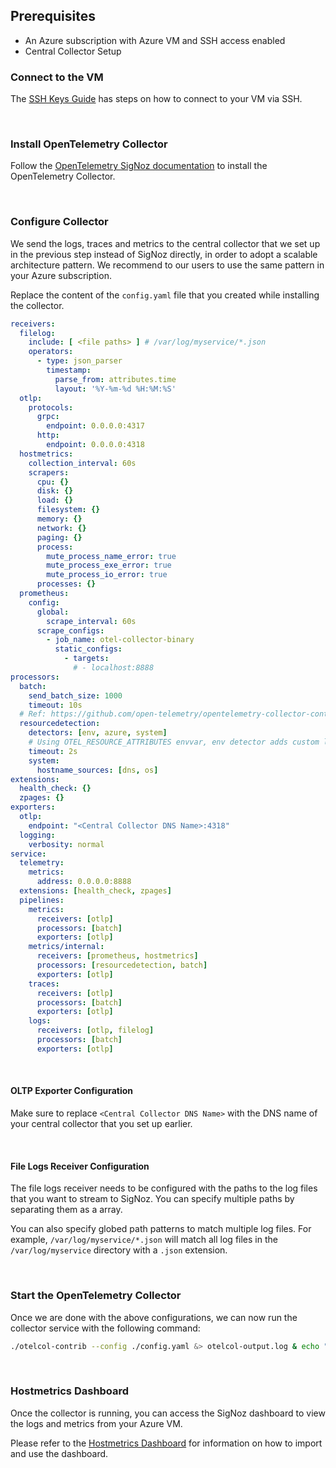 ## Prerequisites

- An Azure subscription with Azure VM and SSH access enabled
- Central Collector Setup


### Connect to the VM
The [SSH Keys Guide](https://learn.microsoft.com/en-us/azure/virtual-machines/ssh-keys-portal#connect-to-the-vm) has steps on how to connect to your VM via SSH.

&nbsp;

### Install OpenTelemetry Collector

Follow the [OpenTelemetry SigNoz documentation](https://signoz.io/docs/tutorial/opentelemetry-binary-usage-in-virtual-machine/) to install the OpenTelemetry Collector. 

&nbsp;

### Configure Collector

 We send the logs, traces and metrics to the central collector that we set up in the previous step instead of SigNoz directly, in order to adopt a scalable architecture pattern. We recommend to our users to use the same pattern in your Azure subscription.

Replace the content of the `config.yaml` file that you created while installing the collector.

```yaml
receivers:
  filelog:
    include: [ <file paths> ] # /var/log/myservice/*.json 
    operators:
      - type: json_parser
        timestamp:
          parse_from: attributes.time
          layout: '%Y-%m-%d %H:%M:%S'
  otlp:
    protocols:
      grpc:
        endpoint: 0.0.0.0:4317
      http:
        endpoint: 0.0.0.0:4318
  hostmetrics:
    collection_interval: 60s
    scrapers:
      cpu: {}
      disk: {}
      load: {}
      filesystem: {}
      memory: {}
      network: {}
      paging: {}
      process:
        mute_process_name_error: true
        mute_process_exe_error: true
        mute_process_io_error: true
      processes: {}
  prometheus:
    config:
      global:
        scrape_interval: 60s
      scrape_configs:
        - job_name: otel-collector-binary
          static_configs:
            - targets:
              # - localhost:8888
processors:
  batch:
    send_batch_size: 1000
    timeout: 10s
  # Ref: https://github.com/open-telemetry/opentelemetry-collector-contrib/blob/main/processor/resourcedetectionprocessor/README.md
  resourcedetection:
    detectors: [env, azure, system] 
    # Using OTEL_RESOURCE_ATTRIBUTES envvar, env detector adds custom labels.
    timeout: 2s
    system:
      hostname_sources: [dns, os] 
extensions:
  health_check: {}
  zpages: {}
exporters:
  otlp:
    endpoint: "<Central Collector DNS Name>:4318"
  logging:
    verbosity: normal
service:
  telemetry:
    metrics:
      address: 0.0.0.0:8888
  extensions: [health_check, zpages]
  pipelines:
    metrics:
      receivers: [otlp]
      processors: [batch]
      exporters: [otlp]
    metrics/internal:
      receivers: [prometheus, hostmetrics]
      processors: [resourcedetection, batch]
      exporters: [otlp]
    traces:
      receivers: [otlp]
      processors: [batch]
      exporters: [otlp]
    logs:
      receivers: [otlp, filelog]
      processors: [batch]
      exporters: [otlp]
```
&nbsp;

#### OLTP Exporter Configuration
Make sure to replace `<Central Collector DNS Name>` with the DNS name of your central collector that you set up earlier.

&nbsp;

#### File Logs Receiver Configuration
The file logs receiver needs to be configured with the paths to the log files that you want to stream to SigNoz. You can specify multiple paths by separating them as a array.

You can also specify globed path patterns to match multiple log files. For example, `/var/log/myservice/*.json` will match all log files in the `/var/log/myservice` directory with a `.json` extension.

&nbsp;

### Start the OpenTelemetry Collector

Once we are done with the above configurations, we can now run the collector service with the following command:

```bash
./otelcol-contrib --config ./config.yaml &> otelcol-output.log & echo "$!" > otel-pid
```

&nbsp;

### Hostmetrics Dashboard

Once the collector is running, you can access the SigNoz dashboard to view the logs and metrics from your Azure VM.

Please refer to the [Hostmetrics Dashboard](https://signoz.io/docs/userguide/hostmetrics/) for information on how to import and use the dashboard.

